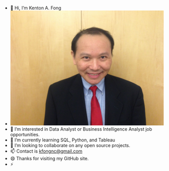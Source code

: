 - 👋 Hi, I’m Kenton A. Fong
- ![ScreenPic1](pics/Ken_pic.JPG)
- 👀 I’m interested in Data Analyst or Business Intelligence Analyst job opportunities.
- 🌱 I’m currently learning SQL, Python, and Tableau
- 💞️ I’m looking to collaborate on any open source projects.
- 📫 Contact is kfongnc@gmail.com
- 😄 Thanks for visiting my GitHub site.
- ⚡ 

<!---
Ken1-prog/Ken1-prog is a ✨ special ✨ repository because its `README.md` (this file) appears on your GitHub profile.
You can click the Preview link to take a look at your changes.
--->
